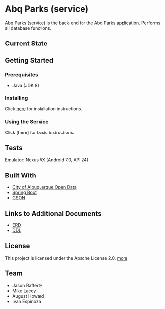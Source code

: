 # Abq Parks (service)
Abq Parks (service) is the back-end for the Abq Parks application. Performs all database functions.

## Current State

## Getting Started
### Prerequisites 
* Java (JDK 8)

### Installing
Click [here](https://github.com/abq-parks/services/blob/master/docs/installation.md) for installation instructions.

### Using the Service
Click [here] for basic instructions.

## Tests
Emulator: Nexus 5X (Android 7.0, API 24)

## Built With
* [City of Albuquerque Open Data](https://www.cabq.gov/abq-data)
* [Spring Boot](https://spring.io/projects/spring-boot)
* [GSON](https://sites.google.com/site/gson/)

## Links to Additional Documents
* [ERD](https://github.com/abq-parks/services/blob/master/docs/Parks%20ERD.pdf)
* [DDL](https://github.com/abq-parks/services/blob/master/docs/DDL.sql)

## License
This project is licensed under the Apache License 2.0. [more](https://github.com/abq-parks/services/blob/master/LICENSE)

## Team
* Jason Rafferty
* Mike Lacey
* August Howard
* Ivan Espinoza

